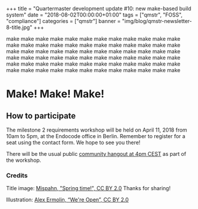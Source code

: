 +++
title = "Quartermaster development update #10: new make-based build system"
date = "2018-08-02T00:00:00+01:00"
tags = ["qmstr", "FOSS", "compliance"]
categories = ["qmstr"]
banner = "img/blog/qmstr-newsletter-8-title.jpg"
+++

make make make make make make make make make make make make
make make make make make make make make make make make make
make make make make make make make make make make make make
make make make make make make make make make make make make
make make make make make make make make make make make make
make make make make make make make make make make make make
<!--more-->

# Make! Make! Make!

## How to participate

The milestone 2 requirements workshop will be held on April 11, 2018
from 10am to 5pm, at the Endocode office in Berlin. Remember to
register for a seat using the contact form. We hope to see you there!

There will be the usual
public
[community hangout at 4pm CEST](https://meet.google.com/mqr-sqwi-cxn)
as part of the workshop.

### Credits
Title image: [Mispahn, "Spring time!", CC BY 2.0](https://www.flickr.com/photos/mispahn/4574914157) Thanks for
sharing!

Illustration: [Alex Ermolin, “We're Open”, CC BY 2.0](https://www.flickr.com/photos/alexermolin/4974314835)
